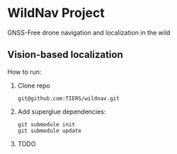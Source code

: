 # WildNav Project

GNSS-Free drone navigation and localization in the wild

## Vision-based localization

How to run:

   1. Clone repo
      ```
      git@github.com:TIERS/wildnav.git
      ```
   3. Add superglue dependencies:
      ```
      git submodule init
      git submodule update
      ```
   3. TODO
